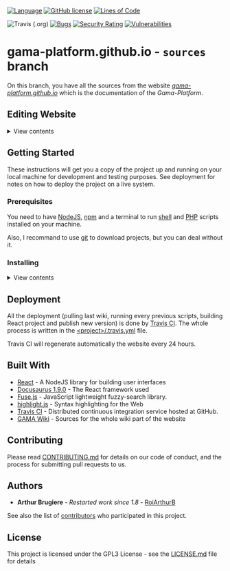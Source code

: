 [![Language](https://img.shields.io/badge/language-NodeJS-green.svg)](https://nodejs.org/)
[![GitHub license](https://img.shields.io/github/license/gama-platform/gama-platform.github.io)](https://github.com/gama-platform/gama-platform.github.io/blob/sources/LICENSE)
[![Lines of Code](https://sonarcloud.io/api/project_badges/measure?project=gama-platform_gama-platform.github.io&metric=ncloc)](https://sonarcloud.io/dashboard?id=gama-platform_gama-platform.github.io)

![Travis (.org)](https://img.shields.io/travis/gama-platform/gama-platform.github.io)
[![Bugs](https://sonarcloud.io/api/project_badges/measure?project=gama-platform_gama-platform.github.io&metric=bugs)](https://sonarcloud.io/dashboard?id=gama-platform_gama-platform.github.io)
[![Security Rating](https://sonarcloud.io/api/project_badges/measure?project=gama-platform_gama-platform.github.io&metric=security_rating)](https://sonarcloud.io/dashboard?id=gama-platform_gama-platform.github.io)
[![Vulnerabilities](https://sonarcloud.io/api/project_badges/measure?project=gama-platform_gama-platform.github.io&metric=vulnerabilities)](https://sonarcloud.io/dashboard?id=gama-platform_gama-platform.github.io)

# gama-platform.github.io - `sources` branch

On this branch, you have all the sources from the website [_gama-platform.github.io_](gama-platform.github.io) which is the documentation of the _Gama-Platform_.

## Editing Website

<details>
<summary>View contents</summary>
  
You saw an error on the website and you want to correct it. The first thing is to check which page should be updated !

### Editing website parameters

The website have a big config file. This file is fully documented and will configure many things from the website (logo, title, etc etc etc). 

You can find it here : _\<project>/website/siteConfig.js_

### Editing `wiki`

Let's start by taking a look at the URL. For example :

```
https://gama-platform.github.io/wiki/Home
                                ^^^^
```

If in the URL you have the keyword `wiki`, you should modify the _GAMA wiki_ and the correction will appear in the website after the next build done by Travis CI.

To keep the same example, the file to edit will be here :

```
https://gama-platform.github.io/wiki/Home
                                ^^^^ ^^^^
=FILE-TO-EDIT=> https://github.com/gama-platform/gama/wiki/Home
                                                      ^^^^ ^^^^
```

### Editing site specific pages

If you don't have the `wiki` keyword, the page you want to edit is probably a React page (like the *download* page or the *index* page).

This pages are located in _\<project>/website/pages/_ and you'll need to have some basics in React to edit pages.

</details>

## Getting Started

These instructions will get you a copy of the project up and running on your local machine for development and testing purposes. See deployment for notes on how to deploy the project on a live system.

### Prerequisites

You need to have [NodeJS](https://nodejs.org/en/), [npm](https://www.npmjs.com/) and a terminal to run [shell](https://en.wikipedia.org/wiki/Shell_script) and [PHP](https://php.net/) scripts installed on your machine.

Also, I recommand to use [git](https://git-scm.com/) to download projects, but you can deal without it.

### Installing

<details>
<summary>View contents</summary>

Here's a step by step series of command that tell you how to get a development env running.

First of all, you need to download this project on the `sources` branch

```
git clone https://github.com/gama-platform/gama-platform.github.io.git -b sources
```

Now, move on the project and clone the _Gama wiki_ in the folder. This project is not inside by default because I want it updated at each build (in Travis) and I wanted to keep this repo lightweight.

```
cd ./gama-platform.github.io
git clone https://github.com/gama-platform/gama.wiki.git
```

Now, you'll run some custom scripts which will pre-process every files for the website.

The first script will copy every files from _gama.wiki/_ to the right location in the new website.

```
sh ./script/unstructurize.sh
```

The second script will correct some links (to images or else) in markdowns files.

```
sh ./script/link_fixer.sh
```

This two lines will generate a sidebar Docusaurus-friendly (a JSON) from the gama.wiki's one.

```
sed -i '/^$/d' './docs/_Sidebar.md' # Remove blank line
php script/sidebarCopy.php
``` 

The last script will create a header ([learn more here](https://docusaurus.io/docs/en/doc-markdown#markdown-headers)) to have correct title in pages.

```
sh script/autoHeader.sh
```

The final command to prepare the project is to install _npm_ packages. So you should move in the _website/_ sub-folder and install packages listed in `packages.json` file.

```
cd <project>/website
npm install
```

Now you have your project ready to start it in your local machine! Congrats.

All you need to do is to start your project with _npm_ from the _website/_ folder

```
cd <project>/website
npm start
```

In less than a minute, you should have the website running in local on port 3000 open in your favorite browser.

</details>

## Deployment

All the deployment (pulling last wiki, running every previous scripts, building React project and publish new version) is done by [Travis CI](https://travis-ci.org/gama-platform/gama-platform.github.io). The whole process is written in the [\<project\>/.travis.yml](https://github.com/gama-platform/gama-platform.github.io/blob/sources/.travis.yml) file.

Travis CI will regenerate automatically the website every 24 hours.

## Built With

* [React](https://reactjs.org/) - A NodeJS library for building user interfaces
* [Docusaurus 1.9.0](https://docusaurus.io/en/) - The React framework used
* [Fuse.js](https://fusejs.io) - JavaScript lightweight fuzzy-search library.
* [highlight.js](https://highlightjs.org/) - Syntax highlighting for the Web
* [Travis CI](https://travis-ci.org/) - Distributed continuous integration service hosted at GitHub.
* [GAMA Wiki](https://github.com/gama-platform/gama/wiki) - Sources for the whole wiki part of the website 

## Contributing

Please read [CONTRIBUTING.md](https://gama-platform.github.io/wiki/Contribute) for details on our code of conduct, and the process for submitting pull requests to us.

## Authors

* **Arthur Brugiere** - *Restarted work since 1.8* - [RoiArthurB](https://github.com/RoiArthurB)

See also the list of [contributors](https://github.com/gama-platform/gama-platform.github.io/contributors) who participated in this project.

## License

This project is licensed under the GPL3 License - see the [LICENSE.md](https://github.com/gama-platform/gama-platform.github.io/blob/sources/LICENSE) file for details
